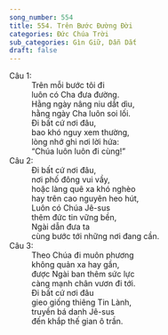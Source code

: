 ```yaml
---
song_number: 554
title: 554. Trên Bước Đường Đời
categories: Đức Chúa Trời
sub_categories: Gìn Giữ, Dẫn Dắt
draft: false
---
```

<dl><dt>Câu 1:</dt><dd data-verse="1">Trên mỗi bước tôi đi <br/>luôn có Cha đưa đường. <br/>Hằng ngày nâng niu dắt dìu, <br/>hằng ngày Cha luôn soi lối. <br/>Đi bất cứ nơi đâu, <br/>bao khó nguy xem thường, <br/>lòng nhớ ghi nơi lời hứa: <br/>“Chúa luôn luôn đi cùng!” </dd><dt>Câu 2:</dt><dd data-verse="2">Đi bất cứ nơi đâu, <br/>nơi phố đông vui vầy, <br/>hoặc làng quê xa khó nghèo <br/>hay trên cao nguyên heo hút, <br/>Luôn có Chúa Jê-sus <br/>thêm đức tin vững bền, <br/>Ngài dẫn đưa ta <br/>cùng bước tới những nơi đang cần. </dd><dt>Câu 3:</dt><dd data-verse="3">Theo Chúa đi muôn phương <br/>không quản xa hay gần, <br/>được Ngài ban thêm sức lực <br/>càng mạnh chân vươn đi tới. <br/>Đi bất cứ nơi đâu <br/>gieo giống thiêng Tin Lành, <br/>truyền bá danh Jê-sus <br/>đến khắp thế gian ô trần. </dd></dl>